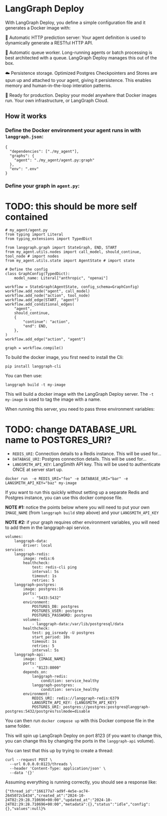 # LangGraph Deploy

With LangGraph Deploy, you define a simple configuration file and it generates a Docker image with:

🎁 Automatic HTTP prediction server: Your agent definition is used to dynamically generate a RESTful HTTP API.

🥞 Automatic queue worker. Long-running agents or batch processing is best architected with a queue. LangGraph Deploy manages this out of the box.

☁️ Persistence storage. Optimized Postgres Checkpointers and Stores are spun up and attached to your agent, giving it persistence. This enables memory and human-in-the-loop interation patterns.

🚀 Ready for production. Deploy your model anywhere that Docker images run. Your own infrastructure, or LangGraph Cloud.

## How it works

### Define the Docker environment your agent runs in with `langgraph.json`:

```
{
  "dependencies": ["./my_agent"],
  "graphs": {
    "agent": "./my_agent/agent.py:graph"
  },
  "env": ".env"
}
```
### Define your graph in `agent.py`:

# TODO: this should be more self contained
```
# my_agent/agent.py
from typing import Literal
from typing_extensions import TypedDict

from langgraph.graph import StateGraph, END, START
from my_agent.utils.nodes import call_model, should_continue, tool_node # import nodes
from my_agent.utils.state import AgentState # import state

# Define the config
class GraphConfig(TypedDict):
    model_name: Literal["anthropic", "openai"]

workflow = StateGraph(AgentState, config_schema=GraphConfig)
workflow.add_node("agent", call_model)
workflow.add_node("action", tool_node)
workflow.add_edge(START, "agent")
workflow.add_conditional_edges(
    "agent",
    should_continue,
    {
        "continue": "action",
        "end": END,
    },
)
workflow.add_edge("action", "agent")

graph = workflow.compile()
```

To build the docker image, you first need to install the Cli:

```shell
pip install langgraph-cli
```

You can then use:

```
langgraph build -t my-image
```

This will build a docker image with the LangGraph Deploy server. The `-t my-image` is used to tag the image with a name.

When running this server, you need to pass three environment variables:

# TODO: change DATABASE_URL name to POSTGRES_URI?

- `REDIS_URI`: Connection details to a Redis instance. This will be used for...
- `DATABASE_URI`: Postgres connection details. This will be used for...
- `LANGSMITH_API_KEY`: LangSmith API key. This will be used to authenticate ONCE at server start up.

```shell
docker run  -e REDIS_URI="foo" -e DATABASE_URI="bar" -e LANGSMITH_API_KEY="baz" my-image
```

If you want to run this quickly without setting up a separate Redis and Postgres instance, you can use this docker compose file. 

**NOTE #1:** notice the points below where you will need to put your own `IMAGE_NAME` (from `langgraph build` step above) and your `LANGSMITH_API_KEY` 

**NOTE #2:** if your graph requires other environment variables, you will need to add them in the langgraph-api service.

```text
volumes:
    langgraph-data:
        driver: local
services:
    langgraph-redis:
        image: redis:6
        healthcheck:
            test: redis-cli ping
            interval: 5s
            timeout: 1s
            retries: 5
    langgraph-postgres:
        image: postgres:16
        ports:
            - "5433:5432"
        environment:
            POSTGRES_DB: postgres
            POSTGRES_USER: postgres
            POSTGRES_PASSWORD: postgres
        volumes:
            - langgraph-data:/var/lib/postgresql/data
        healthcheck:
            test: pg_isready -U postgres
            start_period: 10s
            timeout: 1s
            retries: 5
            interval: 5s
    langgraph-api:
        image: {IMAGE_NAME}
        ports:
            - "8123:8000"
        depends_on:
            langgraph-redis:
                condition: service_healthy
            langgraph-postgres:
                condition: service_healthy
        environment:
            REDIS_URI: redis://langgraph-redis:6379
            LANGSMITH_API_KEY: {LANGSMITH_API_KEY}
            POSTGRES_URI: postgres://postgres:postgres@langgraph-postgres:5432/postgres?sslmode=disable
```

You can then run `docker compose up` with this Docker compose file in the same folder.

This will spin up LangGraph Deploy on port 8123 (if you want to change this, you can change this by changing the ports in the `langgraph-api` volume).

You can test that this up by trying to create a thread:

```shell
curl --request POST \
  --url 0.0.0.0:8123/threads \
  --header 'Content-Type: application/json' \
  --data '{}'
```

Assuming everything is running correctly, you should see a response like:

```shell
{"thread_id":"166177a7-ad9f-4e5e-ac74-2645072cb434","created_at":"2024-10-24T02:29:28.710696+00:00","updated_at":"2024-10-24T02:29:28.710696+00:00","metadata":{},"status":"idle","config":{},"values":null}%
```

